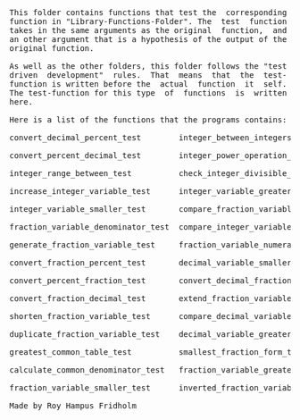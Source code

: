 
<pre>
This folder contains functions that test the  corresponding
function in "Library-Functions-Folder". The  test  function
takes in the same arguments as the original  function,  and
an other argument that is a hypothesis of the output of the
original function.

As well as the other folders, this folder follows the "test
driven  development"  rules.  That  means  that  the  test-
function is written before the  actual  function  it  self.
The test-function for this type  of  functions  is  written
here.

Here is a list of the functions that the programs contains:

convert_decimal_percent_test        integer_between_integers_test

convert_percent_decimal_test        integer_power_operation_test

integer_range_between_test          check_integer_divisible_test

increase_integer_variable_test      integer_variable_greater_test

integer_variable_smaller_test       compare_fraction_variables_test

fraction_variable_denominator_test  compare_integer_variable_test

generate_fraction_variable_test     fraction_variable_numerator_test

convert_fraction_percent_test       decimal_variable_smaller_test

convert_percent_fraction_test       convert_decimal_fraction_test

convert_fraction_decimal_test       extend_fraction_variable_test

shorten_fraction_variable_test      compare_decimal_variables_test

duplicate_fraction_variable_test    decimal_variable_greater_test

greatest_common_table_test          smallest_fraction_form_test

calculate_common_denominator_test   fraction_variable_greater_test

fraction_variable_smaller_test      inverted_fraction_variable_test

Made by Roy Hampus Fridholm
</pre>
